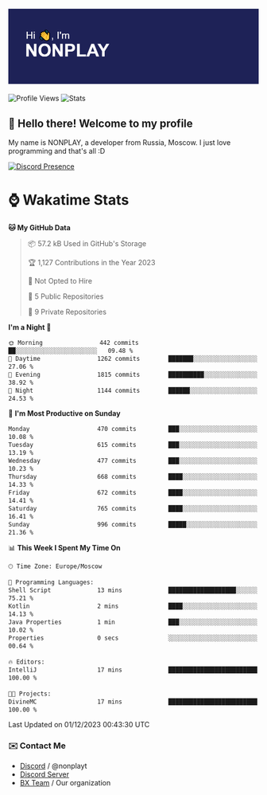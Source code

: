 ![Discord Presence](./header.png)
<br></br>
![Profile Views](https://komarev.com/ghpvc/?username=NONPLAYT&color=blue&style=for-the-badge)
![Stats](https://img.shields.io/badge/0%25-OPTIMIZED-orange?style=for-the-badge)


## :wave: Hello there! Welcome to my profile

My name is NONPLAY, a developer from Russia, Moscow. I just love programming and that's all :D

[![Discord Presence](https://lanyard.cnrad.dev/api/597087584090587177?showDisplayName=true)](https://discord.com/users/597087584090587177) 

# ⌚ Wakatime Stats

<!--START_SECTION:waka-->
**🐱 My GitHub Data** 

> 📦 57.2 kB Used in GitHub's Storage 
 > 
> 🏆 1,127 Contributions in the Year 2023
 > 
> 🚫 Not Opted to Hire
 > 
> 📜 5 Public Repositories 
 > 
> 🔑 9 Private Repositories 
 > 
**I'm a Night 🦉** 

```text
🌞 Morning                442 commits         ██░░░░░░░░░░░░░░░░░░░░░░░   09.48 % 
🌆 Daytime                1262 commits        ███████░░░░░░░░░░░░░░░░░░   27.06 % 
🌃 Evening                1815 commits        ██████████░░░░░░░░░░░░░░░   38.92 % 
🌙 Night                  1144 commits        ██████░░░░░░░░░░░░░░░░░░░   24.53 % 
```
📅 **I'm Most Productive on Sunday** 

```text
Monday                   470 commits         ███░░░░░░░░░░░░░░░░░░░░░░   10.08 % 
Tuesday                  615 commits         ███░░░░░░░░░░░░░░░░░░░░░░   13.19 % 
Wednesday                477 commits         ███░░░░░░░░░░░░░░░░░░░░░░   10.23 % 
Thursday                 668 commits         ████░░░░░░░░░░░░░░░░░░░░░   14.33 % 
Friday                   672 commits         ████░░░░░░░░░░░░░░░░░░░░░   14.41 % 
Saturday                 765 commits         ████░░░░░░░░░░░░░░░░░░░░░   16.41 % 
Sunday                   996 commits         █████░░░░░░░░░░░░░░░░░░░░   21.36 % 
```


📊 **This Week I Spent My Time On** 

```text
🕑︎ Time Zone: Europe/Moscow

💬 Programming Languages: 
Shell Script             13 mins             ███████████████████░░░░░░   75.21 % 
Kotlin                   2 mins              ████░░░░░░░░░░░░░░░░░░░░░   14.13 % 
Java Properties          1 min               ███░░░░░░░░░░░░░░░░░░░░░░   10.02 % 
Properties               0 secs              ░░░░░░░░░░░░░░░░░░░░░░░░░   00.64 % 

🔥 Editors: 
IntelliJ                 17 mins             █████████████████████████   100.00 % 

🐱‍💻 Projects: 
DivineMC                 17 mins             █████████████████████████   100.00 % 
```


 Last Updated on 01/12/2023 00:43:30 UTC
<!--END_SECTION:waka-->

### ✉️ Contact Me

- [Discord](https://discord.com/users/597087584090587177) / @nonplayt
- [Discord Server](https://discord.gg/p7cxhw7E2M)
- [BX Team](https://github.com/BX-Team) / Our organization
